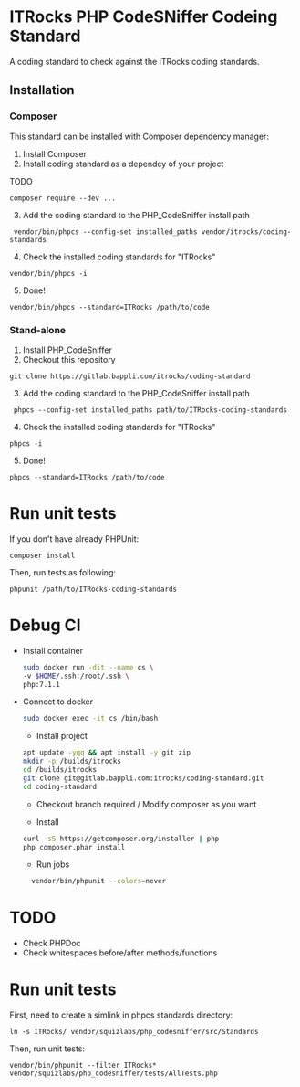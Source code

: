 # ITRocks PHP CodeSNiffer Codeing Standard
A coding standard to check against the ITRocks coding standards.

## Installation
### Composer
This standard can be installed with Composer dependency manager:

1. Install Composer
2. Install coding standard as a dependcy of your project

TODO
```
composer require --dev ...
```

3. Add the coding standard to the PHP_CodeSniffer install path
```
 vendor/bin/phpcs --config-set installed_paths vendor/itrocks/coding-standards
```

4. Check the installed coding standards for "ITRocks"
```
vendor/bin/phpcs -i
```

5. Done!
```
vendor/bin/phpcs --standard=ITRocks /path/to/code
```

### Stand-alone
1. Install PHP_CodeSniffer
2. Checkout this repository
```
git clone https://gitlab.bappli.com/itrocks/coding-standard
```

3. Add the coding standard to the PHP_CodeSniffer install path
```
 phpcs --config-set installed_paths path/to/ITRocks-coding-standards
```


4. Check the installed coding standards for "ITRocks"
```
phpcs -i
```

5. Done!
```
phpcs --standard=ITRocks /path/to/code
```

# Run unit tests
If you don't have already PHPUnit:
```
composer install
```

Then, run tests as following:
```
phpunit /path/to/ITRocks-coding-standards
```

# Debug CI

* Install container

	```bash
	sudo docker run -dit --name cs \
   -v $HOME/.ssh:/root/.ssh \
   php:7.1.1
	```
	
* Connect to docker
	```bash
	sudo docker exec -it cs /bin/bash
	```

	* Install project
  	```bash
  	apt update -yqq && apt install -y git zip
  	mkdir -p /builds/itrocks
  	cd /builds/itrocks
  	git clone git@gitlab.bappli.com:itrocks/coding-standard.git
  	cd coding-standard
  	```
  
	* Checkout branch required / Modify composer as you want

	* Install
	```bash
  curl -sS https://getcomposer.org/installer | php
  php composer.phar install
  ```
  
  * Run jobs
  ```bash
	vendor/bin/phpunit --colors=never
  ```
	
# TODO
- Check PHPDoc
- Check whitespaces before/after methods/functions

# Run unit tests
First, need to create a simlink in phpcs standards directory:
```
ln -s ITRocks/ vendor/squizlabs/php_codesniffer/src/Standards
```

Then, run unit tests:
```
vendor/bin/phpunit --filter ITRocks* vendor/squizlabs/php_codesniffer/tests/AllTests.php
```
